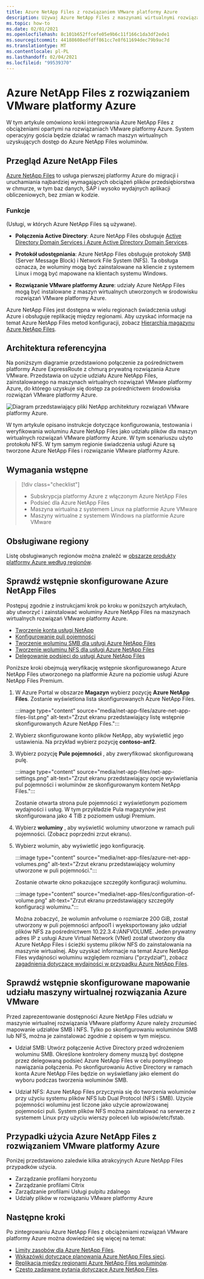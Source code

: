 ```yaml
---
title: Azure NetApp Files z rozwiązaniem VMware platformy Azure
description: Używaj Azure NetApp Files z maszynami wirtualnymi rozwiązań VMware platformy Azure do migrowania i synchronizowania danych między serwerami lokalnymi, maszynami wirtualnymi rozwiązań VMware platformy Azure i infrastrukturami chmury.
ms.topic: how-to
ms.date: 02/01/2021
ms.openlocfilehash: 8c101b652ffcefe05e9b6c11f166c1da3df2ede1
ms.sourcegitcommit: 44188608edfdff861cc7e8f611694dec79b9ac7d
ms.translationtype: MT
ms.contentlocale: pl-PL
ms.lasthandoff: 02/04/2021
ms.locfileid: "99539370"
---
```

# <a name="azure-netapp-files-with-azure-vmware-solution"></a>Azure NetApp Files z rozwiązaniem VMware platformy Azure

W tym artykule omówiono kroki integrowania Azure NetApp Files z obciążeniami opartymi na rozwiązaniach VMware platformy Azure. System operacyjny gościa będzie działać w ramach maszyn wirtualnych uzyskujących dostęp do Azure NetApp Files woluminów. 

## <a name="azure-netapp-files-overview"></a>Przegląd Azure NetApp Files

[Azure NetApp Files](../azure-netapp-files/azure-netapp-files-introduction.md) to usługa pierwszej platformy Azure do migracji i uruchamiania najbardziej wymagających obciążeń plików przedsiębiorstwa w chmurze, w tym baz danych, SAP i wysoko wydajnych aplikacji obliczeniowych, bez zmian w kodzie.

### <a name="features"></a>Funkcje
(Usługi, w których Azure NetApp Files są używane).

- **Połączenia Active Directory**: Azure NetApp Files obsługuje [Active Directory Domain Services i Azure Active Directory Domain Services](../azure-netapp-files/azure-netapp-files-create-volumes-smb.md#decide-which-domain-services-to-use).

- **Protokół udostępniania**: Azure NetApp Files obsługuje protokoły SMB (Server Message Block) i Network File System (NFS). Ta obsługa oznacza, że woluminy mogą być zainstalowane na kliencie z systemem Linux i mogą być mapowane na klientach systemu Windows.

- **Rozwiązanie VMware platformy Azure**: udziały Azure NetApp Files mogą być instalowane z maszyn wirtualnych utworzonych w środowisku rozwiązań VMware platformy Azure.

Azure NetApp Files jest dostępna w wielu regionach świadczenia usługi Azure i obsługuje replikację między regionami. Aby uzyskać informacje na temat Azure NetApp Files metod konfiguracji, zobacz [Hierarchia magazynu Azure NetApp Files](../azure-netapp-files/azure-netapp-files-understand-storage-hierarchy.md).

## <a name="reference-architecture"></a>Architektura referencyjna

Na poniższym diagramie przedstawiono połączenie za pośrednictwem platformy Azure ExpressRoute z chmurą prywatną rozwiązania Azure VMware. Przedstawia on użycie udziału Azure NetApp Files, zainstalowanego na maszynach wirtualnych rozwiązań VMware platformy Azure, do którego uzyskuje się dostęp za pośrednictwem środowiska rozwiązań VMware platformy Azure.

![Diagram przedstawiający pliki NetApp architektury rozwiązań VMware platformy Azure.](media/net-app-files/net-app-files-topology.png)

W tym artykule opisano instrukcje dotyczące konfigurowania, testowania i weryfikowania woluminu Azure NetApp Files jako udziału plików dla maszyn wirtualnych rozwiązań VMware platformy Azure. W tym scenariuszu użyto protokołu NFS. W tym samym regionie świadczenia usługi Azure są tworzone Azure NetApp Files i rozwiązanie VMware platformy Azure.

## <a name="prerequisites"></a>Wymagania wstępne 

> [!div class="checklist"]
> * Subskrypcja platformy Azure z włączonym Azure NetApp Files
> * Podsieć dla Azure NetApp Files
> * Maszyna wirtualna z systemem Linux na platformie Azure VMware
> * Maszyny wirtualne z systemem Windows na platformie Azure VMware

## <a name="regions-supported"></a>Obsługiwane regiony

Listę obsługiwanych regionów można znaleźć w [obszarze produkty platformy Azure według regionów](https://azure.microsoft.com/global-infrastructure/services/?products=netapp,azure-vmware&regions=all).

## <a name="verify-pre-configured-azure-netapp-files"></a>Sprawdź wstępnie skonfigurowane Azure NetApp Files 

Postępuj zgodnie z instrukcjami krok po kroku w poniższych artykułach, aby utworzyć i zainstalować woluminy Azure NetApp Files na maszynach wirtualnych rozwiązań VMware platformy Azure.

- [Tworzenie konta usługi NetApp](../azure-netapp-files/azure-netapp-files-create-netapp-account.md)
- [Konfigurowanie puli pojemności](../azure-netapp-files/azure-netapp-files-set-up-capacity-pool.md)
- [Tworzenie woluminu SMB dla usługi Azure NetApp Files](../azure-netapp-files/azure-netapp-files-create-volumes-smb.md)
- [Tworzenie woluminu NFS dla usługi Azure NetApp Files](../azure-netapp-files/azure-netapp-files-create-volumes.md)
- [Delegowanie podsieci do usługi Azure NetApp Files](../azure-netapp-files/azure-netapp-files-delegate-subnet.md)

Poniższe kroki obejmują weryfikację wstępnie skonfigurowanego Azure NetApp Files utworzonego na platformie Azure na poziomie usługi Azure NetApp Files Premium.

1. W Azure Portal w obszarze **Magazyn** wybierz pozycję **Azure NetApp Files**. Zostanie wyświetlona lista skonfigurowanych Azure NetApp Files. 

    :::image type="content" source="media/net-app-files/azure-net-app-files-list.png" alt-text="Zrzut ekranu przedstawiający listę wstępnie skonfigurowanych Azure NetApp Files."::: 

2. Wybierz skonfigurowane konto plików NetApp, aby wyświetlić jego ustawienia. Na przykład wybierz pozycję **contoso-anf2**. 

3. Wybierz pozycję **Pule pojemności** , aby zweryfikować skonfigurowaną pulę. 

    :::image type="content" source="media/net-app-files/net-app-settings.png" alt-text="Zrzut ekranu przedstawiający opcje wyświetlania pul pojemności i woluminów ze skonfigurowanym kontem NetApp Files.":::

    Zostanie otwarta strona pule pojemności z wyświetlonym poziomem wydajności i usług. W tym przykładzie Pula magazynów jest skonfigurowana jako 4 TiB z poziomem usługi Premium.

4. Wybierz **woluminy** , aby wyświetlić woluminy utworzone w ramach puli pojemności. (Zobacz poprzedni zrzut ekranu).

5. Wybierz wolumin, aby wyświetlić jego konfigurację.  

    :::image type="content" source="media/net-app-files/azure-net-app-volumes.png" alt-text="Zrzut ekranu przedstawiający woluminy utworzone w puli pojemności.":::

    Zostanie otwarte okno pokazujące szczegóły konfiguracji woluminu.

    :::image type="content" source="media/net-app-files/configuration-of-volume.png" alt-text="Zrzut ekranu przedstawiający szczegóły konfiguracji woluminu.":::

    Można zobaczyć, że wolumin anfvolume o rozmiarze 200 GiB, został utworzony w puli pojemności anfpool1 i wyeksportowany jako udział plików NFS za pośrednictwem 10.22.3.4:/ANFVOLUME. Jeden prywatny adres IP z usługi Azure Virtual Network (VNet) został utworzony dla Azure NetApp Files i ścieżki systemu plików NFS do zainstalowania na maszynie wirtualnej. Aby uzyskać informacje na temat Azure NetApp Files wydajności woluminu względem rozmiaru ("przydział"), zobacz [zagadnienia dotyczące wydajności w przypadku Azure NetApp Files](../azure-netapp-files/azure-netapp-files-performance-considerations.md). 

## <a name="verify-pre-configured-azure-vmware-solution-vm-share-mapping"></a>Sprawdź wstępnie skonfigurowane mapowanie udziału maszyny wirtualnej rozwiązania Azure VMware

Przed zaprezentowanie dostępności Azure NetApp Files udziału w maszynie wirtualnej rozwiązania VMware platformy Azure należy zrozumieć mapowanie udziałów SMB i NFS. Tylko po skonfigurowaniu woluminów SMB lub NFS, można je zainstalować zgodnie z opisem w tym miejscu.

- Udział SMB: Utwórz połączenie Active Directory przed wdrożeniem woluminu SMB. Określone kontrolery domeny muszą być dostępne przez delegowaną podsieć Azure NetApp Files w celu pomyślnego nawiązania połączenia. Po skonfigurowaniu Active Directory w ramach konta Azure NetApp Files będzie on wyświetlany jako element do wyboru podczas tworzenia woluminów SMB.

- Udział NFS: Azure NetApp Files przyczynia się do tworzenia woluminów przy użyciu systemu plików NFS lub Dual Protocol (NFS i SMB). Użycie pojemności woluminu jest liczone jako użycie aprowizowanej pojemności puli. System plików NFS można zainstalować na serwerze z systemem Linux przy użyciu wierszy poleceń lub wpisów/etc/fstab.

## <a name="use-cases-of-azure-netapp-files-with-azure-vmware-solution"></a>Przypadki użycia Azure NetApp Files z rozwiązaniem VMware platformy Azure

Poniżej przedstawiono zaledwie kilka atrakcyjnych Azure NetApp Files przypadków użycia. 
- Zarządzanie profilami horyzontu
- Zarządzanie profilami Citrix
- Zarządzanie profilami Usługi pulpitu zdalnego
- Udziały plików w rozwiązaniu VMware platformy Azure

## <a name="next-steps"></a>Następne kroki

Po zintegrowaniu Azure NetApp Files z obciążeniami rozwiązań VMware platformy Azure można dowiedzieć się więcej na temat:

- [Limity zasobów dla Azure NetApp Files](../azure-netapp-files/azure-netapp-files-resource-limits.md#resource-limits).
- [Wskazówki dotyczące planowania Azure NetApp Files sieci](../azure-netapp-files/azure-netapp-files-network-topologies.md).
- [Replikacja między regionami Azure NetApp Files woluminów](../azure-netapp-files/cross-region-replication-introduction.md). 
- [Często zadawane pytania dotyczące Azure NetApp Files](../azure-netapp-files/azure-netapp-files-faqs.md).
